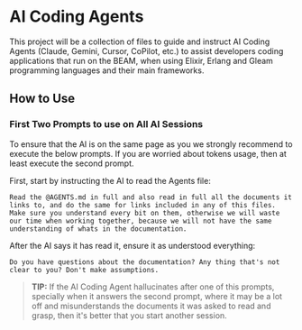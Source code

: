# AI Coding Agents

This project will be a collection of files to guide and instruct AI Coding Agents (Claude, Gemini, Cursor, CoPilot, etc.) to assist developers coding applications that run on the BEAM, when using Elixir, Erlang and Gleam programming languages and their main frameworks.


## How to Use


### First Two Prompts to use on All AI Sessions

To ensure that the AI is on the same page as you we strongly recommend to execute the below prompts. If you are worried about tokens usage, then at least execute the second prompt.

First, start by instructing the AI to read the Agents file:

```
Read the @AGENTS.md in full and also read in full all the documents it links to, and do the same for links included in any of this files. 
Make sure you understand every bit on them, otherwise we will waste our time when working together, because we will not have the same understanding of whats in the documentation.
```

After the AI says it has read it, ensure it as understood everything:

```
Do you have questions about the documentation? Any thing that's not clear to you? Don't make assumptions.
```

> **TIP:** If the AI Coding Agent hallucinates after one of this prompts, specially when it answers the second prompt, where it may be a lot off and misunderstands the documents it was asked to read and grasp, then it's better that you start another session.
